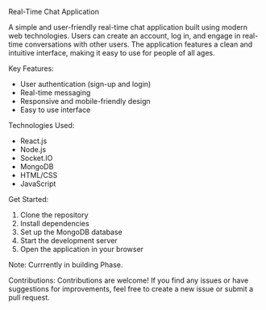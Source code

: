 Real-Time Chat Application

A simple and user-friendly real-time chat application built using modern web technologies. Users can create an account, log in, and engage in real-time conversations with other users. The application features a clean and intuitive interface, making it easy to use for people of all ages.

Key Features:
- User authentication (sign-up and login)
- Real-time messaging
- Responsive and mobile-friendly design
- Easy to use interface

Technologies Used:
- React.js
- Node.js
- Socket.IO
- MongoDB
- HTML/CSS
- JavaScript

Get Started:
1. Clone the repository
2. Install dependencies
3. Set up the MongoDB database
4. Start the development server
5. Open the application in your browser

Note:
Currrently in building Phase.

Contributions:
Contributions are welcome! If you find any issues or have suggestions for improvements, feel free to create a new issue or submit a pull request.
